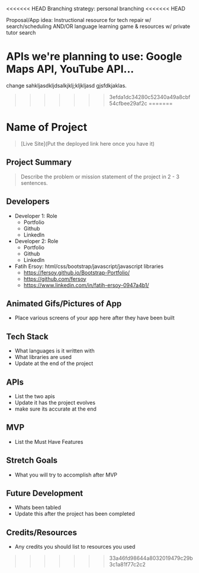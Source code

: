 
<<<<<<< HEAD
Branching strategy: personal branching
<<<<<<< HEAD

Proposal/App idea: Instructional resource for tech repair w/ search/scheduling  AND/OR language learning game & resources w/ private tutor search

APIs we're planning to use: Google Maps API, YouTube API...
=======
change
sahkljasdkljdsalkjklj;kljkljasd
gjsfdkjaklas.
>>>>>>> 3efda1dc34280c52340a49a8cbf54cfbee29af2c
=======
# Name of Project

> [Live Site](Put the deployed link here once you have it)

## Project Summary

> Describe the problem or mission statement of the project in 2 - 3 sentences.


## Developers

- Developer 1: Role
  - Portfolio
  - Github
  - LinkedIn
- Developer 2: Role
  - Portfolio
  - Github
  - LinkedIn
- Fatih Ersoy: html/css/bootstrap/javascript/javascript libraries
  - https://fersoy.github.io/Bootstrap-Portfolio/
  - https://github.com/fersoy
  - https://www.linkedin.com/in/fatih-ersoy-0947a4b1/

## Animated Gifs/Pictures of App

- Place various screens of your app here after they have been built

## Tech Stack

- What languages is it written with
- What libraries are used
- Update at the end of the project

## APIs

- List the two apis
- Update it has the project evolves
- make sure its accurate at the end

## MVP

- List the Must Have Features

## Stretch Goals

- What you will try to accomplish after MVP

## Future Development

- Whats been tabled
- Update this after the project has been completed

## Credits/Resources

- Any credits you should list to resources you used
>>>>>>> 33a46fd98644a8032019479c29b3c1a81f77c2c2
